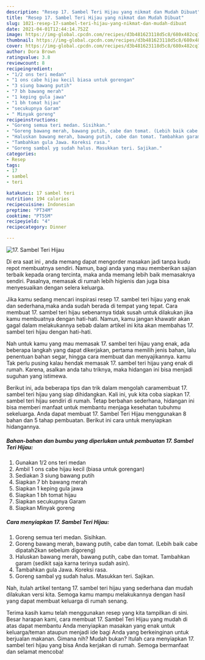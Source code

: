 ```yaml
---
description: "Resep 17. Sambel Teri Hijau yang nikmat dan Mudah Dibuat"
title: "Resep 17. Sambel Teri Hijau yang nikmat dan Mudah Dibuat"
slug: 1021-resep-17-sambel-teri-hijau-yang-nikmat-dan-mudah-dibuat
date: 2021-04-01T12:44:14.752Z
image: https://img-global.cpcdn.com/recipes/d3b481623118d5c8/680x482cq70/17-sambel-teri-hijau-foto-resep-utama.jpg
thumbnail: https://img-global.cpcdn.com/recipes/d3b481623118d5c8/680x482cq70/17-sambel-teri-hijau-foto-resep-utama.jpg
cover: https://img-global.cpcdn.com/recipes/d3b481623118d5c8/680x482cq70/17-sambel-teri-hijau-foto-resep-utama.jpg
author: Dora Brown
ratingvalue: 3.8
reviewcount: 8
recipeingredient:
- "1/2 ons teri medan"
- "1 ons cabe hijau kecil biasa untuk gorengan"
- "3 siung bawang putih"
- "7 bh bawang merah"
- "1 keping gula jawa"
- "1 bh tomat hijau"
- "secukupnya Garam"
- " Minyak goreng"
recipeinstructions:
- "Goreng semua teri medan. Sisihkan."
- "Goreng bawang merah, bawang putih, cabe dan tomat. (Lebih baik cabe dipatah2kan sebelum digoreng)"
- "Haluskan bawang merah, bawang putih, cabe dan tomat. Tambahkan garam (sedikit saja karna terinya sudah asin)."
- "Tambahkan gula Jawa. Koreksi rasa."
- "Goreng sambal yg sudah halus. Masukkan teri. Sajikan."
categories:
- Resep
tags:
- 17
- sambel
- teri

katakunci: 17 sambel teri 
nutrition: 194 calories
recipecuisine: Indonesian
preptime: "PT34M"
cooktime: "PT55M"
recipeyield: "4"
recipecategory: Dinner

---
```



![17. Sambel Teri Hijau](https://img-global.cpcdn.com/recipes/d3b481623118d5c8/680x482cq70/17-sambel-teri-hijau-foto-resep-utama.jpg)

Di era  saat ini , anda memang dapat mengorder masakan jadi tanpa kudu repot membuatnya sendiri. Namun, bagi anda yang mau memberikan sajian terbaik kepada orang tercinta, maka anda memang lebih baik memasaknya sendiri. Pasalnya, memasak di rumah lebih higienis dan juga bisa menyesuaikan dengan selera keluarga.

Jika kamu sedang mencari inspirasi resep 17. sambel teri hijau yang enak dan sederhana,maka anda sudah berada di tempat yang tepat. Cara membuat 17. sambel teri hijau  sebenarnya tidak susah untuk dilakukan jika kamu membuatnya dengan hati-hati. Namun, kamu jangan khawatir akan gagal dalam melakukannya 
sebab dalam artikel ini kita akan membahas 17. sambel teri hijau dengan hati-hati.  



Nah untuk kamu yang mau memasak 17. sambel teri hijau yang enak, ada beberapa langkah yang dapat dikerjakan, pertama memilih jenis bahan, lalu penentuan bahan segar, hingga cara membuat dan menyajikannya. kamu Tak perlu pusing kalau hendak memasak 17. sambel teri hijau yang enak di rumah. Karena, asalkan anda  tahu triknya, maka hidangan ini bisa menjadi suguhan yang istimewa.

Berikut ini, ada beberapa tips dan trik dalam mengolah caramembuat 17. sambel teri hijau yang siap dihidangkan. Kali ini, yuk kita coba siapkan 17. sambel teri hijau sendiri di rumah. Tetap berbahan sederhana, hidangan ini bisa memberi manfaat untuk membantu menjaga kesehatan tubuhmu sekeluarga. Anda dapat membuat 17. Sambel Teri Hijau menggunakan 8 bahan dan 5 tahap pembuatan. Berikut ini cara untuk menyiapkan hidangannya.

<!--inarticleads1-->

##### Bahan-bahan dan bumbu yang diperlukan untuk pembuatan 17. Sambel Teri Hijau:

1. Gunakan 1/2 ons teri medan
1. Ambil 1 ons cabe hijau kecil (biasa untuk gorengan)
1. Sediakan 3 siung bawang putih
1. Siapkan 7 bh bawang merah
1. Siapkan 1 keping gula jawa
1. Siapkan 1 bh tomat hijau
1. Siapkan secukupnya Garam
1. Siapkan  Minyak goreng




<!--inarticleads2-->

##### Cara menyiapkan 17. Sambel Teri Hijau:

1. Goreng semua teri medan. Sisihkan.
1. Goreng bawang merah, bawang putih, cabe dan tomat. (Lebih baik cabe dipatah2kan sebelum digoreng)
1. Haluskan bawang merah, bawang putih, cabe dan tomat. Tambahkan garam (sedikit saja karna terinya sudah asin).
1. Tambahkan gula Jawa. Koreksi rasa.
1. Goreng sambal yg sudah halus. Masukkan teri. Sajikan.




Nah, itulah artikel tentang  17. sambel teri hijau  yang sederhana dan mudah dilakukan versi kita. Semoga kamu mampu melakukannya dengan hasil yang dapat membuat keluarga di rumah senang. 

Terima kasih kamu telah menggunakan resep yang kita tampilkan di sini. Besar harapan kami, cara membuat  17. Sambel Teri Hijau yang mudah di atas dapat membantu Anda menyiapkan masakan yang enak untuk keluarga/teman ataupun menjadi ide bagi Anda yang berkeinginan untuk berjualan makanan. Gimana nih? Mudah bukan? Itulah cara menyiapkan 17. sambel teri hijau yang bisa Anda kerjakan di rumah. Semoga bermanfaat dan selamat mencoba!

